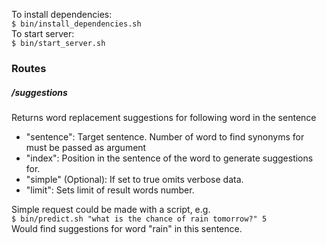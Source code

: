<!--
 Licensed to the Apache Software Foundation (ASF) under one or more
 contributor license agreements.  See the NOTICE file distributed with
 this work for additional information regarding copyright ownership.
 The ASF licenses this file to You under the Apache License, Version 2.0
 (the "License"); you may not use this file except in compliance with
 the License.  You may obtain a copy of the License at

      http://www.apache.org/licenses/LICENSE-2.0

 Unless required by applicable law or agreed to in writing, software
 distributed under the License is distributed on an "AS IS" BASIS,
 WITHOUT WARRANTIES OR CONDITIONS OF ANY KIND, either express or implied.
 See the License for the specific language governing permissions and
 limitations under the License.
-->

To install dependencies:  
`$ bin/install_dependencies.sh`  
To start server:  
`$ bin/start_server.sh`  

### Routes
##### /suggestions
Returns word replacement suggestions for following word in the sentence  
* "sentence": Target sentence. Number of word to find synonyms for must be passed as argument
* "index": Position in the sentence of the word to generate suggestions for.  
* "simple" (Optional): If set to true omits verbose data.  
* "limit": Sets limit of result words number.  

Simple request could be made with a script, e.g.  
`$ bin/predict.sh "what is the chance of rain tomorrow?" 5`  
Would find suggestions for word "rain" in this sentence.
